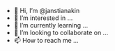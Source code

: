 - 👋 Hi, I’m @janstianakin
- 👀 I’m interested in ...
- 🌱 I’m currently learning ...
- 💞️ I’m looking to collaborate on ...
- 📫 How to reach me ...

<!---
janstianakin/janstianakin is a ✨ special ✨ repository because its `README.md` (this file) appears on your GitHub profile.
You can click the Preview link to take a look at your changes.
--->
